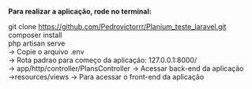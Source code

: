 <strong>Para realizar a aplicação, rode no terminal:</strong><br>

git clone https://github.com/Pedrovictorrr/Planium_teste_laravel.git<br>
composer install<br>
php artisan serve<br>
-> Copie o arquivo .env<br>
-> Rota padrao para começo da aplicação: 127.0.0.1:8000/<br>
-> app/http/controller/PlansController -> Acessar back-end da aplicação<br>
->resources/views -> Para acessar o front-end da aplicação
